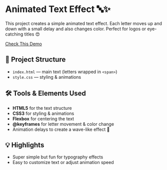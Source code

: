 # Animated Text Effect 🔤✨

This project creates a simple animated text effect. Each letter moves up and down with a small delay and also changes color. Perfect for logos or eye-catching titles 😍

[Check This Demo](https://salamat-dev.github.io/Animatoin-For-Name/)

## 📂 Project Structure

- `index.html` — main text (letters wrapped in `<span>`)  
- `style.css` — styling & animations  

## 🛠️ Tools & Elements Used

- **HTML5** for the text structure  
- **CSS3** for styling & animations  
- **Flexbox** for centering the text  
- **@keyframes** for letter movement & color change  
- Animation delays to create a wave-like effect 🌊  

## 💡 Highlights

- Super simple but fun for typography effects  
- Easy to customize text or adjust animation speed  
